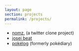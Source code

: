 ```yaml
---
layout: page
section: projects
permalink: /projects/
---
```


* [nomz.](http://jellycube.space/twitter-clone/index.php) (a twitter clone project)
* [josei beat](http://jellycube.space/josei-beat/)
* [pokélog](https://github.com/electrachong/pokelog) (formerly pokédiary)
